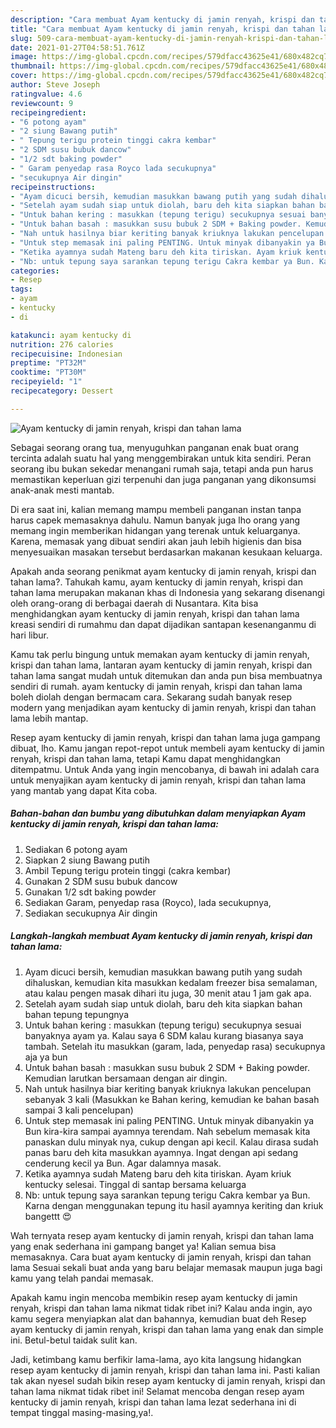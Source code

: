 ```yaml
---
description: "Cara membuat Ayam kentucky di jamin renyah, krispi dan tahan lama yang enak dan Mudah Dibuat"
title: "Cara membuat Ayam kentucky di jamin renyah, krispi dan tahan lama yang enak dan Mudah Dibuat"
slug: 509-cara-membuat-ayam-kentucky-di-jamin-renyah-krispi-dan-tahan-lama-yang-enak-dan-mudah-dibuat
date: 2021-01-27T04:58:51.761Z
image: https://img-global.cpcdn.com/recipes/579dfacc43625e41/680x482cq70/ayam-kentucky-di-jamin-renyah-krispi-dan-tahan-lama-foto-resep-utama.jpg
thumbnail: https://img-global.cpcdn.com/recipes/579dfacc43625e41/680x482cq70/ayam-kentucky-di-jamin-renyah-krispi-dan-tahan-lama-foto-resep-utama.jpg
cover: https://img-global.cpcdn.com/recipes/579dfacc43625e41/680x482cq70/ayam-kentucky-di-jamin-renyah-krispi-dan-tahan-lama-foto-resep-utama.jpg
author: Steve Joseph
ratingvalue: 4.6
reviewcount: 9
recipeingredient:
- "6 potong ayam"
- "2 siung Bawang putih"
- " Tepung terigu protein tinggi cakra kembar"
- "2 SDM susu bubuk dancow"
- "1/2 sdt baking powder"
- " Garam penyedap rasa Royco lada secukupnya"
- "secukupnya Air dingin"
recipeinstructions:
- "Ayam dicuci bersih, kemudian masukkan bawang putih yang sudah dihaluskan, kemudian kita masukkan kedalam freezer bisa semalaman, atau kalau pengen masak dihari itu juga, 30 menit atau 1 jam gak apa."
- "Setelah ayam sudah siap untuk diolah, baru deh kita siapkan bahan bahan tepung tepungnya"
- "Untuk bahan kering : masukkan (tepung terigu) secukupnya sesuai banyaknya ayam ya. Kalau saya 6 SDM kalau kurang biasanya saya tambah. Setelah itu masukkan (garam, lada, penyedap rasa) secukupnya aja ya bun"
- "Untuk bahan basah : masukkan susu bubuk 2 SDM + Baking powder. Kemudian larutkan bersamaan dengan air dingin."
- "Nah untuk hasilnya biar keriting banyak kriuknya lakukan pencelupan sebanyak 3 kali (Masukkan ke Bahan kering, kemudian ke bahan basah sampai 3 kali pencelupan)"
- "Untuk step memasak ini paling PENTING. Untuk minyak dibanyakin ya Bun kira-kira sampai ayamnya terendam. Nah sebelum memasak kita panaskan dulu minyak nya, cukup dengan api kecil. Kalau dirasa sudah panas baru deh kita masukkan ayamnya. Ingat dengan api sedang cenderung kecil ya Bun. Agar dalamnya masak."
- "Ketika ayamnya sudah Mateng baru deh kita tiriskan. Ayam kriuk kentucky selesai. Tinggal di santap bersama keluarga"
- "Nb: untuk tepung saya sarankan tepung terigu Cakra kembar ya Bun. Karna dengan menggunakan tepung itu hasil ayamnya keriting dan kriuk bangettt 😍"
categories:
- Resep
tags:
- ayam
- kentucky
- di

katakunci: ayam kentucky di 
nutrition: 276 calories
recipecuisine: Indonesian
preptime: "PT32M"
cooktime: "PT30M"
recipeyield: "1"
recipecategory: Dessert

---
```



![Ayam kentucky di jamin renyah, krispi dan tahan lama](https://img-global.cpcdn.com/recipes/579dfacc43625e41/680x482cq70/ayam-kentucky-di-jamin-renyah-krispi-dan-tahan-lama-foto-resep-utama.jpg)

Sebagai seorang orang tua, menyuguhkan panganan enak buat orang tercinta adalah suatu hal yang menggembirakan untuk kita sendiri. Peran seorang ibu bukan sekedar menangani rumah saja, tetapi anda pun harus memastikan keperluan gizi terpenuhi dan juga panganan yang dikonsumsi anak-anak mesti mantab.

Di era  saat ini, kalian memang mampu membeli panganan instan tanpa harus capek memasaknya dahulu. Namun banyak juga lho orang yang memang ingin memberikan hidangan yang terenak untuk keluarganya. Karena, memasak yang dibuat sendiri akan jauh lebih higienis dan bisa menyesuaikan masakan tersebut berdasarkan makanan kesukaan keluarga. 



Apakah anda seorang penikmat ayam kentucky di jamin renyah, krispi dan tahan lama?. Tahukah kamu, ayam kentucky di jamin renyah, krispi dan tahan lama merupakan makanan khas di Indonesia yang sekarang disenangi oleh orang-orang di berbagai daerah di Nusantara. Kita bisa menghidangkan ayam kentucky di jamin renyah, krispi dan tahan lama kreasi sendiri di rumahmu dan dapat dijadikan santapan kesenanganmu di hari libur.

Kamu tak perlu bingung untuk memakan ayam kentucky di jamin renyah, krispi dan tahan lama, lantaran ayam kentucky di jamin renyah, krispi dan tahan lama sangat mudah untuk ditemukan dan anda pun bisa membuatnya sendiri di rumah. ayam kentucky di jamin renyah, krispi dan tahan lama boleh diolah dengan bermacam cara. Sekarang sudah banyak resep modern yang menjadikan ayam kentucky di jamin renyah, krispi dan tahan lama lebih mantap.

Resep ayam kentucky di jamin renyah, krispi dan tahan lama juga gampang dibuat, lho. Kamu jangan repot-repot untuk membeli ayam kentucky di jamin renyah, krispi dan tahan lama, tetapi Kamu dapat menghidangkan ditempatmu. Untuk Anda yang ingin mencobanya, di bawah ini adalah cara untuk menyajikan ayam kentucky di jamin renyah, krispi dan tahan lama yang mantab yang dapat Kita coba.

<!--inarticleads1-->

##### Bahan-bahan dan bumbu yang dibutuhkan dalam menyiapkan Ayam kentucky di jamin renyah, krispi dan tahan lama:

1. Sediakan 6 potong ayam
1. Siapkan 2 siung Bawang putih
1. Ambil  Tepung terigu protein tinggi (cakra kembar)
1. Gunakan 2 SDM susu bubuk dancow
1. Gunakan 1/2 sdt baking powder
1. Sediakan  Garam, penyedap rasa (Royco), lada secukupnya,
1. Sediakan secukupnya Air dingin




<!--inarticleads2-->

##### Langkah-langkah membuat Ayam kentucky di jamin renyah, krispi dan tahan lama:

1. Ayam dicuci bersih, kemudian masukkan bawang putih yang sudah dihaluskan, kemudian kita masukkan kedalam freezer bisa semalaman, atau kalau pengen masak dihari itu juga, 30 menit atau 1 jam gak apa.
1. Setelah ayam sudah siap untuk diolah, baru deh kita siapkan bahan bahan tepung tepungnya
1. Untuk bahan kering : masukkan (tepung terigu) secukupnya sesuai banyaknya ayam ya. Kalau saya 6 SDM kalau kurang biasanya saya tambah. Setelah itu masukkan (garam, lada, penyedap rasa) secukupnya aja ya bun
1. Untuk bahan basah : masukkan susu bubuk 2 SDM + Baking powder. Kemudian larutkan bersamaan dengan air dingin.
1. Nah untuk hasilnya biar keriting banyak kriuknya lakukan pencelupan sebanyak 3 kali (Masukkan ke Bahan kering, kemudian ke bahan basah sampai 3 kali pencelupan)
1. Untuk step memasak ini paling PENTING. Untuk minyak dibanyakin ya Bun kira-kira sampai ayamnya terendam. Nah sebelum memasak kita panaskan dulu minyak nya, cukup dengan api kecil. Kalau dirasa sudah panas baru deh kita masukkan ayamnya. Ingat dengan api sedang cenderung kecil ya Bun. Agar dalamnya masak.
1. Ketika ayamnya sudah Mateng baru deh kita tiriskan. Ayam kriuk kentucky selesai. Tinggal di santap bersama keluarga
1. Nb: untuk tepung saya sarankan tepung terigu Cakra kembar ya Bun. Karna dengan menggunakan tepung itu hasil ayamnya keriting dan kriuk bangettt 😍




Wah ternyata resep ayam kentucky di jamin renyah, krispi dan tahan lama yang enak sederhana ini gampang banget ya! Kalian semua bisa memasaknya. Cara buat ayam kentucky di jamin renyah, krispi dan tahan lama Sesuai sekali buat anda yang baru belajar memasak maupun juga bagi kamu yang telah pandai memasak.

Apakah kamu ingin mencoba membikin resep ayam kentucky di jamin renyah, krispi dan tahan lama nikmat tidak ribet ini? Kalau anda ingin, ayo kamu segera menyiapkan alat dan bahannya, kemudian buat deh Resep ayam kentucky di jamin renyah, krispi dan tahan lama yang enak dan simple ini. Betul-betul taidak sulit kan. 

Jadi, ketimbang kamu berfikir lama-lama, ayo kita langsung hidangkan resep ayam kentucky di jamin renyah, krispi dan tahan lama ini. Pasti kalian tak akan nyesel sudah bikin resep ayam kentucky di jamin renyah, krispi dan tahan lama nikmat tidak ribet ini! Selamat mencoba dengan resep ayam kentucky di jamin renyah, krispi dan tahan lama lezat sederhana ini di tempat tinggal masing-masing,ya!.

